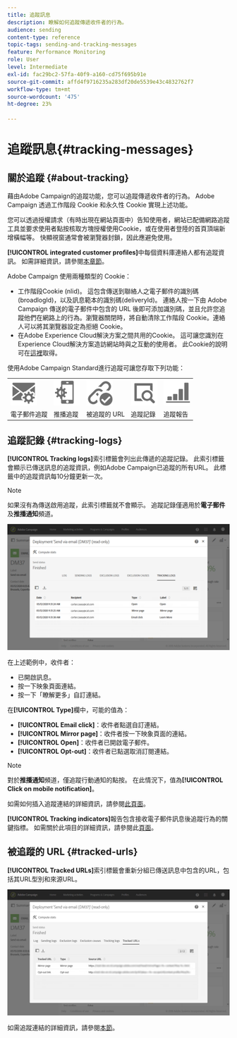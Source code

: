 ```yaml
---
title: 追蹤訊息
description: 瞭解如何追蹤傳遞收件者的行為。
audience: sending
content-type: reference
topic-tags: sending-and-tracking-messages
feature: Performance Monitoring
role: User
level: Intermediate
exl-id: fac29bc2-57fa-40f9-a160-cd75f695b91e
source-git-commit: affd4f9716235a283df20de5539e43c4832762f7
workflow-type: tm+mt
source-wordcount: '475'
ht-degree: 23%

---
```


# 追蹤訊息{#tracking-messages}

## 關於追蹤 {#about-tracking}

藉由Adobe Campaign的追蹤功能，您可以追蹤傳遞收件者的行為。 Adobe Campaign 透過工作階段 Cookie 和永久性 Cookie 實現上述功能。

您可以透過授權請求（有時出現在網站頁面中）告知使用者，網站已配備網路追蹤工具並要求使用者點按核取方塊授權使用Cookie，或在使用者登陸的首頁頂端新增橫幅等。 快顯視窗通常會被瀏覽器封鎖，因此應避免使用。

**[!UICONTROL integrated customer profiles]**&#x200B;中每個資料庫連絡人都有追蹤資訊。 如需詳細資訊，請參閱[本章節](../../audiences/using/integrated-customer-profile.md)。

Adobe Campaign 使用兩種類型的 Cookie：

* 工作階段Cookie (nlid)。 這包含傳送到聯絡人之電子郵件的識別碼(broadlogId)，以及訊息範本的識別碼(deliveryId)。 連絡人按一下由 Adobe Campaign 傳送的電子郵件中包含的 URL 後即可添加識別碼，並且允許您追蹤他們在網路上的行為。瀏覽器關閉時，將自動清除工作階段 Cookie。連絡人可以將其瀏覽器設定為拒絕 Cookie。
* 在Adobe Experience Cloud解決方案之間共用的Cookie。 這可讓您識別在Experience Cloud解決方案造訪網站時與之互動的使用者。 此Cookie的說明可在[這裡](https://experienceleague.adobe.com/docs/core-services/interface/ec-cookies/cookies-mc.html)取得。

使用Adobe Campaign Standard進行追蹤可讓您存取下列功能：

<table>
<tr>
    <td valign="top">
        <a href="../../administration/using/configuring-email-channel.md#tracking-parameters"><img width="60px" alt="條件" src="assets/icon_email_parameters.png"/></a>
    </td>
    <td valign="top">
        <a href="../../administration/using/push-tracking.md"><img width="60px" alt="條件" src="assets/icon_push_parameters.png"/></a>
    </td>
    <td valign="top">
        <a href="../../designing/using/links.md#about-tracked-urls"><img width="60px" alt="條件" src="assets/icon_url.png"/></a>
    </td>
        <td valign="top">
          <a href="../../sending/using/tracking-messages.md#tracking-logs"><img width="60px" alt="條件" src="assets/icon_log.png"/></a>
    </td>
    </td>
    <td valign="top">
          <a href="../../reporting/using/tracking-indicators.md"><img width="60px" alt="條件" src="assets/icon_report.png"/></a>
</tr>
<tr>
<td>電子郵件追蹤</td>
<td>推播追蹤</td>
<td>被追蹤的 URL</td>
<td>追蹤記錄</td>
<td>追蹤報告</td>
</tr>
</table>

## 追蹤記錄 {#tracking-logs}

**[!UICONTROL Tracking logs]**&#x200B;索引標籤會列出此傳遞的追蹤記錄。 此索引標籤會顯示已傳送訊息的追蹤資訊，例如Adobe Campaign已追蹤的所有URL。 此標籤中的追蹤資訊每10分鐘更新一次。

>[!NOTE]
>
>如果沒有為傳送啟用追蹤，此索引標籤就不會顯示。 追蹤記錄僅適用於&#x200B;**電子郵件**&#x200B;及&#x200B;**推播通知**&#x200B;頻道。

![](assets/tracking_logs.png)

在上述範例中，收件者：

* 已開啟訊息。
* 按一下映象頁面連結。
* 按一下「瞭解更多」自訂連結。

在&#x200B;**[!UICONTROL Type]**&#x200B;欄中，可能的值為：

* **[!UICONTROL Email click]**：收件者點選自訂連結。
* **[!UICONTROL Mirror page]**：收件者按一下映象頁面的連結。
* **[!UICONTROL Open]**：收件者已開啟電子郵件。
* **[!UICONTROL Opt-out]**：收件者已點選取消訂閱連結。

>[!NOTE]
>
>對於&#x200B;**推播通知**&#x200B;頻道，僅追蹤行動通知的點按。 在此情況下，值為&#x200B;**[!UICONTROL Click on mobile notification]**。

如需如何插入追蹤連結的詳細資訊，請參閱[此頁面](../../designing/using/links.md#inserting-a-link)。

**[!UICONTROL Tracking indicators]**&#x200B;報告包含接收電子郵件訊息後追蹤行為的關鍵指標。 如需關於此項目的詳細資訊，請參閱此[頁面](../../reporting/using/tracking-indicators.md)。

## 被追蹤的 URL {#tracked-urls}

**[!UICONTROL Tracked URLs]**&#x200B;索引標籤會重新分組已傳送訊息中包含的URL，包括其URL型別和來源URL。

![](assets/sending_delivery6.png)

如需追蹤連結的詳細資訊，請參閱[本節](../../designing/using/links.md#about-tracked-urls)。
